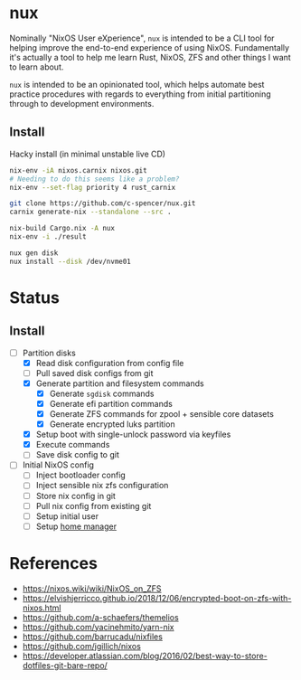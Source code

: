 # nux

Nominally "NixOS User eXperience", `nux` is intended to be a CLI tool for helping improve the end-to-end experience of using NixOS. Fundamentally it's actually a tool to help me learn Rust, NixOS, ZFS and other things I want to learn about.

`nux` is intended to be an opinionated tool, which helps automate best practice procedures with regards to everything from initial partitioning through to development environments.

## Install

Hacky install (in minimal unstable live CD)

```bash
nix-env -iA nixos.carnix nixos.git
# Needing to do this seems like a problem?
nix-env --set-flag priority 4 rust_carnix

git clone https://github.com/c-spencer/nux.git
carnix generate-nix --standalone --src .

nix-build Cargo.nix -A nux
nix-env -i ./result

nux gen disk
nux install --disk /dev/nvme01
```

# Status

## Install

- [ ] Partition disks
  - [x] Read disk configuration from config file
  - [ ] Pull saved disk configs from git
  - [x] Generate partition and filesystem commands
    - [x] Generate `sgdisk` commands
    - [x] Generate efi partition commands
    - [x] Generate ZFS commands for zpool + sensible core datasets
    - [x] Generate encrypted luks partition
  - [x] Setup boot with single-unlock password via keyfiles
  - [x] Execute commands
  - [ ] Save disk config to git
- [ ] Initial NixOS config
  - [ ] Inject bootloader config
  - [ ] Inject sensible nix zfs configuration
  - [ ] Store nix config in git
  - [ ] Pull nix config from existing git
  - [ ] Setup initial user
  - [ ] Setup [home manager](https://github.com/rycee/home-manager)

# References

- https://nixos.wiki/wiki/NixOS_on_ZFS
- https://elvishjerricco.github.io/2018/12/06/encrypted-boot-on-zfs-with-nixos.html
- https://github.com/a-schaefers/themelios
- https://github.com/yacinehmito/yarn-nix
- https://github.com/barrucadu/nixfiles
- https://github.com/jgillich/nixos
- https://developer.atlassian.com/blog/2016/02/best-way-to-store-dotfiles-git-bare-repo/

